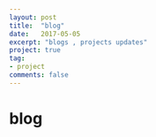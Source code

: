 ```yaml
---
layout: post
title:  "blog"
date:   2017-05-05
excerpt: "blogs , projects updates"
project: true
tag:
- project
comments: false
---
```

# blog
